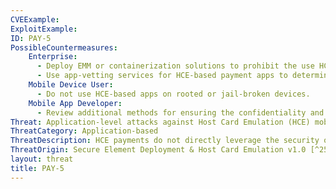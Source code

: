 ```yaml
---
CVEExample:
ExploitExample:
ID: PAY-5
PossibleCountermeasures:
    Enterprise:
      - Deploy EMM or containerization solutions to prohibit the use HCE-based apps on rooted or jail-broken devices.
      - Use app-vetting services for HCE-based payment apps to determine if they are trustworthy prior to deployment.
    Mobile Device User:
      - Do not use HCE-based apps on rooted or jail-broken devices.
    Mobile App Developer:
      - Review additional methods for ensuring the confidentiality and integrity of mobile payments. Sources of additional guidance include the Smart Card Alliance [^251] and Mozido [^252]
Threat: Application-level attacks against Host Card Emulation (HCE) mobile payment apps.
ThreatCategory: Application-based
ThreatDescription: HCE payments do not directly leverage the security of storing cryptographic keys in the Secure Element, and therefore must securely manage cryptographic secrets and transaction details at the application level. Operating at a lower security baseline makes HCE-based payment apps attractive targets for financially-motivated attackers. The further-lowered security baseline of rooted or jail-broken mobile devices renders HCE-based apps highly vulnerable to compromise.
ThreatOrigin: Secure Element Deployment & Host Card Emulation v1.0 [^250]
layout: threat
title: PAY-5
---
```

